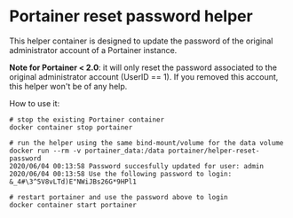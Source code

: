 # Portainer reset password helper

This helper container is designed to update the password of the original administrator account of a Portainer instance.

**Note for Portainer < 2.0**: it will only reset the password associated to the original administrator account (UserID == 1). If you removed this
account, this helper won't be of any help.

How to use it:

```
# stop the existing Portainer container
docker container stop portainer

# run the helper using the same bind-mount/volume for the data volume
docker run --rm -v portainer_data:/data portainer/helper-reset-password
2020/06/04 00:13:58 Password succesfully updated for user: admin
2020/06/04 00:13:58 Use the following password to login: &_4#\3^5V8vLTd)E"NWiJBs26G*9HPl1

# restart portainer and use the password above to login
docker container start portainer
```